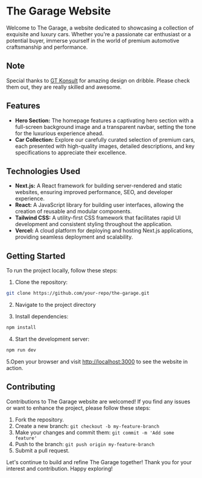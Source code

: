 # The Garage Website

Welcome to The Garage, a website dedicated to showcasing a collection of exquisite and luxury cars. Whether you're a passionate car enthusiast or a potential buyer, immerse yourself in the world of premium automotive craftsmanship and performance.

## Note

Special thanks to [GT Konsult](https://dribbble.com/GTKonsult) for amazing design on dribble. Please check them out, they are really skilled and awesome.

## Features

- **Hero Section:** The homepage features a captivating hero section with a full-screen background image and a transparent navbar, setting the tone for the luxurious experience ahead.
- **Car Collection:** Explore our carefully curated selection of premium cars, each presented with high-quality images, detailed descriptions, and key specifications to appreciate their excellence.

## Technologies Used

- **Next.js:** A React framework for building server-rendered and static websites, ensuring improved performance, SEO, and developer experience.
- **React:** A JavaScript library for building user interfaces, allowing the creation of reusable and modular components.
- **Tailwind CSS:** A utility-first CSS framework that facilitates rapid UI development and consistent styling throughout the application.
- **Vercel:** A cloud platform for deploying and hosting Next.js applications, providing seamless deployment and scalability.

## Getting Started

To run the project locally, follow these steps:

1. Clone the repository:

```bash
git clone https://github.com/your-repo/the-garage.git
```

2. Navigate to the project directory

3. Install dependencies:

```bash
npm install
```

4. Start the development server:

```bash
npm run dev
```

5.Open your browser and visit [http://localhost:3000](http://localhost:3000) to see the website in action.

## Contributing

Contributions to The Garage website are welcomed! If you find any issues or want to enhance the project, please follow these steps:

1. Fork the repository.
2. Create a new branch:
   `git checkout -b my-feature-branch`
3. Make your changes and commit them:
   `git commit -m 'Add some feature'`
4. Push to the branch:
   `git push origin my-feature-branch`
5. Submit a pull request.

Let's continue to build and refine The Garage together! Thank you for your interest and contribution. Happy exploring!
